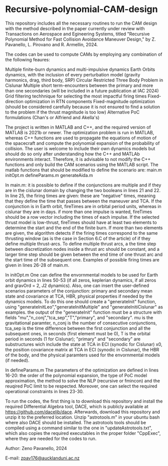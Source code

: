 # Recursive-polynomial-CAM-design
This repository includes all the necessary routines to run the CAM design with the method described in the paper currently under review with Transactions on Aerospace and Egineering Systems, titled "Recursive Polynomial Method for Fast Collision Avoidance Maneuver Design," by Z. Pavanello, L. Pirovano and R. Armellin, 2024.

The codes can be used to compute CAMs by employing any combination of the following feaures:

Multiple finite-burn dynamics and multi-impulsive dynamics
Earth Orbits dynamics, with the inclusion of every perturbation model (gravity harmonics, drag, third body, SRP)
Circular Restricted Three Body Problem in Cislunar
Multiple short term-encounters between the primary and more than one secondaries (will be included in a future publication at IAC 2024)
Grid filtering techhnique for selecting the most impactful firing times
Fixed-direction optimization in RTN components
Fixed-magnitude optimization (should be considered carefully because it is not ensured to find a solution to the problem if the thrust magnitude is too low)
Alternative PoC formulations (Chan's or Alfriend and Akella's)

The project is written in MATLAB and C++, and the required version of MATLAB is 2021b or newer. The optimization problem is run in MATLAB, whereas C++ functions are used to propagate the equations of motion of the spacecraft and compute the polynomial expansion of the probability of collision. The user is welcome to include their own dynamics models but should do so only after understanding how the C++ and MATLAb environments interact. Therefore, it is advisable to not modify the C++ functions and only build the CAM scenarios using the MATLAB script. 
The matlab functions that should be modified to define the scenario are:
main.m
initOpt.m
defineParams.m
generateAida.m

In main.m:
it is possible to define if the conjunctions are multiple and if they are in the cislunar domain by changing the two booleans in lines 21 and 22. 
In line 25, the firing times are given: these are "negative" times, meaning that they define the time that passes between the maneuver and TCA. If the conjunction is in Earth orbit, fireTimes are in orbital period units, whereas in cislunar they are in days. if more than one impulse is wanted, fireTimes should be a row vector including the times of each impulse. If the selected thrust model is low-thrust, fireTimes should have at least two elements to determine the start and the end of the finite burn. If more than two elements are given, the algorithm detects if the firing times correspond to the same thrusting window (as is the case in Section 6.C of the article) of if they define multiple thrust-arcs. To define multiple thrust arcs, a the time step between discretization nodes inside a thrust arc should be constant, and a larger time step should be given between the end time of one thrust arc and the start time of the subsequent one. Examples of possible firing times are given in lines 26-28 of main.m.

In initOpt.m
One can define the envornmental models to be used for Earth orbit dynamics in lines 50-53 (if all zeros, keplerian dynamics, if all zeros and gravOrd = 2, J2 dynamics). Also, one can insert the user-defined scenarios parameters of the conjunction: primary and secondary mean state and covariance at TCA, HBR, physical properties if needed by the dynamics models. To do this one should create a "generateInit" function, using "generateInitLeo","generateInitMultiple" and "generateInitiCislunar" as examples.
the output of the "generateInit" function must be a structure with fields "mu","n_conj","tca_sep","T","primary", and "secondary". mu is the gravitational paramter, n_conj is the number of consecutive conjunctions, tca_sep is the time difference between the first conjunction and all the subsequent ones, in seconds (first element must be 0), T is the orbital period in seconds (1 for Cislunar); "primary" and "secondary" are substructures wich include the state at TCA in ECI (synodic for Cislunar) x0, the position covariance matrix at TCA in ECI (synodic in Cislunar), the HBR of the body, and the physical paramters used for the envornmental models (if needed).

In defineParams.m
The parameters of the optimization are defined in lines 16-20: the order of the polynomial expansion, the type of PoC model approximation, the method to solve the NLP (recursive or fmincon) and the reuqired PoC limit to be respected. Moreover, one can select the required operational constraints in lines 23-30.


To run the codes, the first thing is to download this repository and install the required Differential Algebra tool, DACE, which is publicly available at https://github.com/dacelib/dace. Afterwards, download this repository and unzip it to the preferred location. Unzip "astrotools.m" in your ubuntu bash where also DACE should be installed. The astrotools tools should be compiled using a command similar to the one in "updateAstrotools.txt", which also copies the required executables in the proper folder "CppExec", where they are needed for the codes to run.


Author: Zeno Pavanello, 2024

E-mail: zpav176@aucklanduni.ac.nz